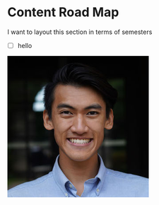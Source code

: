 # Content Road Map

I want to layout this section in terms of semesters

- [ ] hello

<div style={{textAlign: 'center'}}>

![pic of me](../static/img/headshot/photo.jpg)

</div>